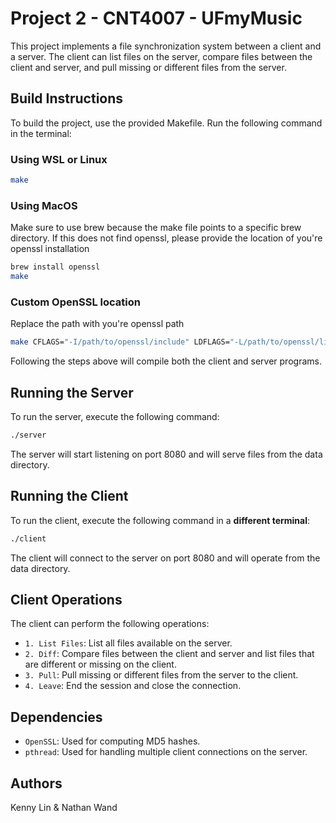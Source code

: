 # Project 2 - CNT4007 - UFmyMusic

This project implements a file synchronization system between a client and a server. The client can list files on the server, compare files between the client and server, and pull missing or different files from the server.

## Build Instructions

To build the project, use the provided Makefile. Run the following command in the terminal:

### Using WSL or Linux

```bash
make
```

### Using MacOS

Make sure to use brew because the make file points to a specific brew directory. If this does not find openssl, please provide the location of you're openssl installation

```zsh
brew install openssl
make
```

### Custom OpenSSL location

Replace the path with you're openssl path

```zsh
make CFLAGS="-I/path/to/openssl/include" LDFLAGS="-L/path/to/openssl/lib"
```

Following the steps above will compile both the client and server programs.

## Running the Server

To run the server, execute the following command:

```zsh
./server
```

The server will start listening on port 8080 and will serve files from the data directory.

## Running the Client

To run the client, execute the following command in a **different terminal**:

```zsh
./client
```

The client will connect to the server on port 8080 and will operate from the data directory.

## Client Operations

The client can perform the following operations:

- `1. List Files`: List all files available on the server.
- `2. Diff`: Compare files between the client and server and list files that are different or missing on the client.
- `3. Pull`: Pull missing or different files from the server to the client.
- `4. Leave`: End the session and close the connection.

## Dependencies

- `OpenSSL`: Used for computing MD5 hashes.
- `pthread`: Used for handling multiple client connections on the server.

## Authors

Kenny Lin & Nathan Wand
